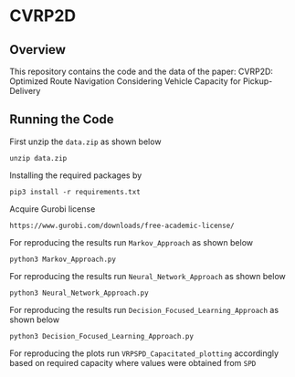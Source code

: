 # CVRP2D
## Overview
This repository contains the code and the data of the paper: CVRP2D: Optimized Route Navigation Considering Vehicle
Capacity for Pickup-Delivery

## Running the Code
First unzip the `data.zip` as shown below 
```
unzip data.zip
```
Installing the required packages by 
```
pip3 install -r requirements.txt
```
Acquire Gurobi license
```
https://www.gurobi.com/downloads/free-academic-license/
```
For reproducing the results run `Markov_Approach` as shown below
```
python3 Markov_Approach.py
```
For reproducing the results run `Neural_Network_Approach` as shown below
```
python3 Neural_Network_Approach.py
```
For reproducing the results run `Decision_Focused_Learning_Approach` as shown below
```
python3 Decision_Focused_Learning_Approach.py
```
For reproducing the plots run `VRPSPD_Capacitated_plotting` accordingly based on required capacity where values were obtained from `SPD`
